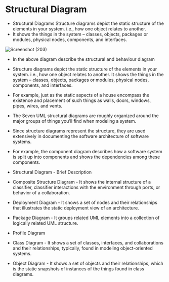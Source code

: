 # Structural Diagram
  
  
  * Structural Diagrams Structure diagrams depict the static structure of the elements in your system. i.e., how one object relates to another. 
  * It shows the things in the system – classes, objects, packages or modules, physical nodes, components, and interfaces.

![Screenshot (203)](https://user-images.githubusercontent.com/101585225/159698834-ac5efe69-46da-4aed-9914-6cbb26edc87b.png)

  * In the above diagram describe the structural and behaviour diagram 
  * Structure diagrams depict the static structure of the elements in your system. i.e., how one object relates to another. It shows the things in 
    the system – classes, objects, packages or modules, physical nodes, components, and interfaces. 
  * For example, just as the static aspects of a house encompass the existence and placement of such things as walls, doors, windows, pipes, wires, and vents. 
  * The Seven UML structural diagrams are roughly organized around the major groups of things you’ll find when modeling a system.

  * Since structure diagrams represent the structure, they are used extensively in documenting the software architecture of software systems.

  * For example, the component diagram describes how a software system is split up into components and shows the dependencies among these components.



* Structural Diagram	         -    Brief Description
* Composite Structure Diagram	 -    It shows the internal structure of a classifier, classifier interactions with the environment through ports, or behavior of a 
                                    collaboration.
* Deployment Diagram	         -    It shows a set of nodes and their relationships that illustrates the static deployment view of an architecture.
* Package Diagram              -    It groups related UML elements into a collection of logically related UML structure.
* Profile Diagram	 
* Class Diagram	               -    It shows a set of classes, interfaces, and collaborations and their relationships, typically, found in modeling object-oriented systems.
* Object Diagram	             -    It shows a set of objects and their relationships, which is the static snapshots of instances of the things found in class diagrams.

   
